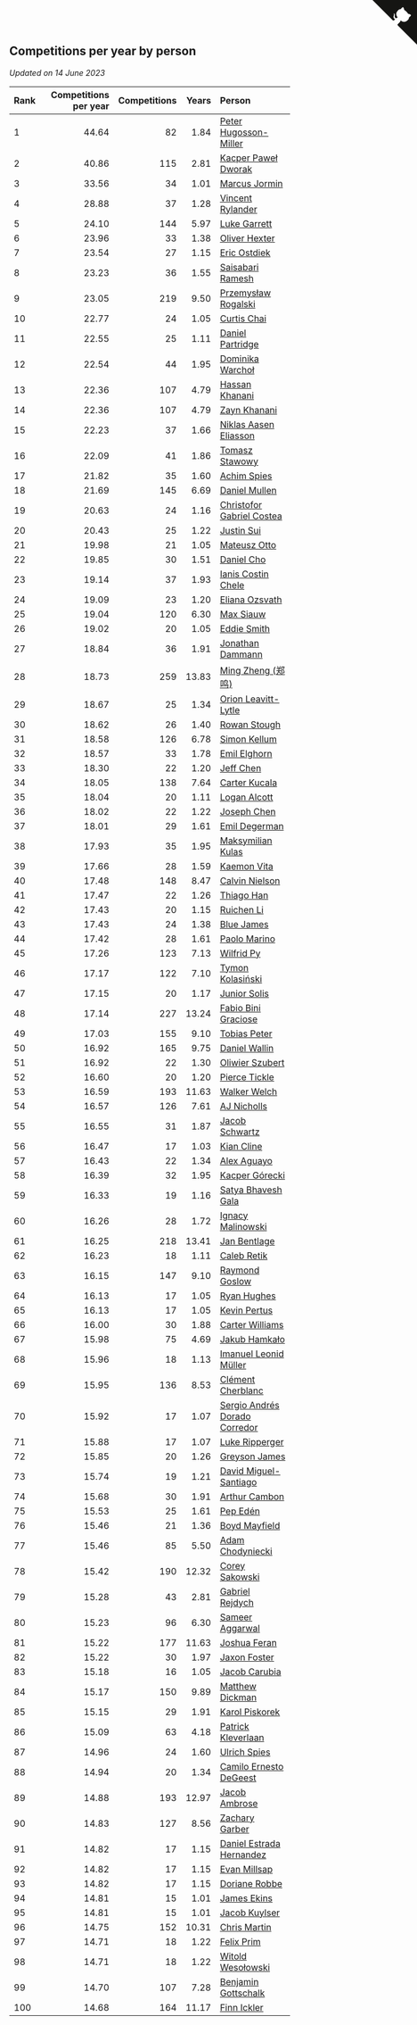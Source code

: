 ## Competitions per year by person

*Updated on 14 June 2023*

| Rank | Competitions per year | Competitions | Years | Person |
| :--- | ---: | ---: | ---: | :--- |
| 1 | 44.64 | 82 | 1.84 | [Peter Hugosson-Miller](https://www.worldcubeassociation.org/persons/2021HUGO01) |
| 2 | 40.86 | 115 | 2.81 | [Kacper Paweł Dworak](https://www.worldcubeassociation.org/persons/2020DWOR01) |
| 3 | 33.56 | 34 | 1.01 | [Marcus Jormin](https://www.worldcubeassociation.org/persons/2022JORM01) |
| 4 | 28.88 | 37 | 1.28 | [Vincent Rylander](https://www.worldcubeassociation.org/persons/2022RYLA01) |
| 5 | 24.10 | 144 | 5.97 | [Luke Garrett](https://www.worldcubeassociation.org/persons/2017GARR05) |
| 6 | 23.96 | 33 | 1.38 | [Oliver Hexter](https://www.worldcubeassociation.org/persons/2022HEXT01) |
| 7 | 23.54 | 27 | 1.15 | [Eric Ostdiek](https://www.worldcubeassociation.org/persons/2022OSTD01) |
| 8 | 23.23 | 36 | 1.55 | [Saisabari Ramesh](https://www.worldcubeassociation.org/persons/2021RAME01) |
| 9 | 23.05 | 219 | 9.50 | [Przemysław Rogalski](https://www.worldcubeassociation.org/persons/2013ROGA02) |
| 10 | 22.77 | 24 | 1.05 | [Curtis Chai](https://www.worldcubeassociation.org/persons/2022CHAI02) |
| 11 | 22.55 | 25 | 1.11 | [Daniel Partridge](https://www.worldcubeassociation.org/persons/2022PART02) |
| 12 | 22.54 | 44 | 1.95 | [Dominika Warchoł](https://www.worldcubeassociation.org/persons/2021WARC01) |
| 13 | 22.36 | 107 | 4.79 | [Hassan Khanani](https://www.worldcubeassociation.org/persons/2018KHAN26) |
| 14 | 22.36 | 107 | 4.79 | [Zayn Khanani](https://www.worldcubeassociation.org/persons/2018KHAN28) |
| 15 | 22.23 | 37 | 1.66 | [Niklas Aasen Eliasson](https://www.worldcubeassociation.org/persons/2021ELIA01) |
| 16 | 22.09 | 41 | 1.86 | [Tomasz Stawowy](https://www.worldcubeassociation.org/persons/2021STAW01) |
| 17 | 21.82 | 35 | 1.60 | [Achim Spies](https://www.worldcubeassociation.org/persons/2021SPIE01) |
| 18 | 21.69 | 145 | 6.69 | [Daniel Mullen](https://www.worldcubeassociation.org/persons/2016MULL04) |
| 19 | 20.63 | 24 | 1.16 | [Christofor Gabriel Costea](https://www.worldcubeassociation.org/persons/2022COST03) |
| 20 | 20.43 | 25 | 1.22 | [Justin Sui](https://www.worldcubeassociation.org/persons/2022SUIJ01) |
| 21 | 19.98 | 21 | 1.05 | [Mateusz Otto](https://www.worldcubeassociation.org/persons/2022OTTO01) |
| 22 | 19.85 | 30 | 1.51 | [Daniel Cho](https://www.worldcubeassociation.org/persons/2021CHOD01) |
| 23 | 19.14 | 37 | 1.93 | [Ianis Costin Chele](https://www.worldcubeassociation.org/persons/2021CHEL01) |
| 24 | 19.09 | 23 | 1.20 | [Eliana Ozsvath](https://www.worldcubeassociation.org/persons/2022OZSV01) |
| 25 | 19.04 | 120 | 6.30 | [Max Siauw](https://www.worldcubeassociation.org/persons/2017SIAU02) |
| 26 | 19.02 | 20 | 1.05 | [Eddie Smith](https://www.worldcubeassociation.org/persons/2022SMIT20) |
| 27 | 18.84 | 36 | 1.91 | [Jonathan Dammann](https://www.worldcubeassociation.org/persons/2021DAMM01) |
| 28 | 18.73 | 259 | 13.83 | [Ming Zheng (郑鸣)](https://www.worldcubeassociation.org/persons/2009ZHEN11) |
| 29 | 18.67 | 25 | 1.34 | [Orion Leavitt-Lytle](https://www.worldcubeassociation.org/persons/2022LEAV01) |
| 30 | 18.62 | 26 | 1.40 | [Rowan Stough](https://www.worldcubeassociation.org/persons/2022STOU01) |
| 31 | 18.58 | 126 | 6.78 | [Simon Kellum](https://www.worldcubeassociation.org/persons/2016KELL12) |
| 32 | 18.57 | 33 | 1.78 | [Emil Elghorn](https://www.worldcubeassociation.org/persons/2021ELGH01) |
| 33 | 18.30 | 22 | 1.20 | [Jeff Chen](https://www.worldcubeassociation.org/persons/2022CHEN19) |
| 34 | 18.05 | 138 | 7.64 | [Carter Kucala](https://www.worldcubeassociation.org/persons/2015KUCA01) |
| 35 | 18.04 | 20 | 1.11 | [Logan Alcott](https://www.worldcubeassociation.org/persons/2022ALCO02) |
| 36 | 18.02 | 22 | 1.22 | [Joseph Chen](https://www.worldcubeassociation.org/persons/2022CHEN16) |
| 37 | 18.01 | 29 | 1.61 | [Emil Degerman](https://www.worldcubeassociation.org/persons/2021DEGE01) |
| 38 | 17.93 | 35 | 1.95 | [Maksymilian Kulas](https://www.worldcubeassociation.org/persons/2021KULA02) |
| 39 | 17.66 | 28 | 1.59 | [Kaemon Vita](https://www.worldcubeassociation.org/persons/2021VITA01) |
| 40 | 17.48 | 148 | 8.47 | [Calvin Nielson](https://www.worldcubeassociation.org/persons/2014NIEL03) |
| 41 | 17.47 | 22 | 1.26 | [Thiago Han](https://www.worldcubeassociation.org/persons/2022HANT01) |
| 42 | 17.43 | 20 | 1.15 | [Ruichen Li](https://www.worldcubeassociation.org/persons/2022LIRU02) |
| 43 | 17.43 | 24 | 1.38 | [Blue James](https://www.worldcubeassociation.org/persons/2022JAME01) |
| 44 | 17.42 | 28 | 1.61 | [Paolo Marino](https://www.worldcubeassociation.org/persons/2021MARI04) |
| 45 | 17.26 | 123 | 7.13 | [Wilfrid Py](https://www.worldcubeassociation.org/persons/2016PYWI01) |
| 46 | 17.17 | 122 | 7.10 | [Tymon Kolasiński](https://www.worldcubeassociation.org/persons/2016KOLA02) |
| 47 | 17.15 | 20 | 1.17 | [Junior Solis](https://www.worldcubeassociation.org/persons/2022SOLI03) |
| 48 | 17.14 | 227 | 13.24 | [Fabio Bini Graciose](https://www.worldcubeassociation.org/persons/2010GRAC02) |
| 49 | 17.03 | 155 | 9.10 | [Tobias Peter](https://www.worldcubeassociation.org/persons/2014PETE03) |
| 50 | 16.92 | 165 | 9.75 | [Daniel Wallin](https://www.worldcubeassociation.org/persons/2013WALL03) |
| 51 | 16.92 | 22 | 1.30 | [Oliwier Szubert](https://www.worldcubeassociation.org/persons/2022SZUB01) |
| 52 | 16.60 | 20 | 1.20 | [Pierce Tickle](https://www.worldcubeassociation.org/persons/2022TICK01) |
| 53 | 16.59 | 193 | 11.63 | [Walker Welch](https://www.worldcubeassociation.org/persons/2011WELC01) |
| 54 | 16.57 | 126 | 7.61 | [AJ Nicholls](https://www.worldcubeassociation.org/persons/2015NICH04) |
| 55 | 16.55 | 31 | 1.87 | [Jacob Schwartz](https://www.worldcubeassociation.org/persons/2021SCHW01) |
| 56 | 16.47 | 17 | 1.03 | [Kian Cline](https://www.worldcubeassociation.org/persons/2022CLIN01) |
| 57 | 16.43 | 22 | 1.34 | [Alex Aguayo](https://www.worldcubeassociation.org/persons/2022AGUA01) |
| 58 | 16.39 | 32 | 1.95 | [Kacper Górecki](https://www.worldcubeassociation.org/persons/2021GORE01) |
| 59 | 16.33 | 19 | 1.16 | [Satya Bhavesh Gala](https://www.worldcubeassociation.org/persons/2022GALA03) |
| 60 | 16.26 | 28 | 1.72 | [Ignacy Malinowski](https://www.worldcubeassociation.org/persons/2021MALI02) |
| 61 | 16.25 | 218 | 13.41 | [Jan Bentlage](https://www.worldcubeassociation.org/persons/2010BENT01) |
| 62 | 16.23 | 18 | 1.11 | [Caleb Retik](https://www.worldcubeassociation.org/persons/2022RETI01) |
| 63 | 16.15 | 147 | 9.10 | [Raymond Goslow](https://www.worldcubeassociation.org/persons/2014GOSL01) |
| 64 | 16.13 | 17 | 1.05 | [Ryan Hughes](https://www.worldcubeassociation.org/persons/2022HUGH04) |
| 65 | 16.13 | 17 | 1.05 | [Kevin Pertus](https://www.worldcubeassociation.org/persons/2022PERT01) |
| 66 | 16.00 | 30 | 1.88 | [Carter Williams](https://www.worldcubeassociation.org/persons/2021WILL06) |
| 67 | 15.98 | 75 | 4.69 | [Jakub Hamkało](https://www.worldcubeassociation.org/persons/2018HAMK01) |
| 68 | 15.96 | 18 | 1.13 | [Imanuel Leonid Müller](https://www.worldcubeassociation.org/persons/2022MULL02) |
| 69 | 15.95 | 136 | 8.53 | [Clément Cherblanc](https://www.worldcubeassociation.org/persons/2014CHER05) |
| 70 | 15.92 | 17 | 1.07 | [Sergio Andrés Dorado Corredor](https://www.worldcubeassociation.org/persons/2022CORR05) |
| 71 | 15.88 | 17 | 1.07 | [Luke Ripperger](https://www.worldcubeassociation.org/persons/2022RIPP01) |
| 72 | 15.85 | 20 | 1.26 | [Greyson James](https://www.worldcubeassociation.org/persons/2022JAME02) |
| 73 | 15.74 | 19 | 1.21 | [David Miguel-Santiago](https://www.worldcubeassociation.org/persons/2022MIGU02) |
| 74 | 15.68 | 30 | 1.91 | [Arthur Cambon](https://www.worldcubeassociation.org/persons/2021CAMB01) |
| 75 | 15.53 | 25 | 1.61 | [Pep Edén](https://www.worldcubeassociation.org/persons/2021EDEN01) |
| 76 | 15.46 | 21 | 1.36 | [Boyd Mayfield](https://www.worldcubeassociation.org/persons/2022MAYF01) |
| 77 | 15.46 | 85 | 5.50 | [Adam Chodyniecki](https://www.worldcubeassociation.org/persons/2017CHOD02) |
| 78 | 15.42 | 190 | 12.32 | [Corey Sakowski](https://www.worldcubeassociation.org/persons/2011SAKO01) |
| 79 | 15.28 | 43 | 2.81 | [Gabriel Rejdych](https://www.worldcubeassociation.org/persons/2020REJD01) |
| 80 | 15.23 | 96 | 6.30 | [Sameer Aggarwal](https://www.worldcubeassociation.org/persons/2017AGGA01) |
| 81 | 15.22 | 177 | 11.63 | [Joshua Feran](https://www.worldcubeassociation.org/persons/2011FERA01) |
| 82 | 15.22 | 30 | 1.97 | [Jaxon Foster](https://www.worldcubeassociation.org/persons/2021FOST01) |
| 83 | 15.18 | 16 | 1.05 | [Jacob Carubia](https://www.worldcubeassociation.org/persons/2022CARU02) |
| 84 | 15.17 | 150 | 9.89 | [Matthew Dickman](https://www.worldcubeassociation.org/persons/2013DICK01) |
| 85 | 15.15 | 29 | 1.91 | [Karol Piskorek](https://www.worldcubeassociation.org/persons/2021PISK01) |
| 86 | 15.09 | 63 | 4.18 | [Patrick Kleverlaan](https://www.worldcubeassociation.org/persons/2019KLEV01) |
| 87 | 14.96 | 24 | 1.60 | [Ulrich Spies](https://www.worldcubeassociation.org/persons/2021SPIE02) |
| 88 | 14.94 | 20 | 1.34 | [Camilo Ernesto DeGeest](https://www.worldcubeassociation.org/persons/2022DEGE01) |
| 89 | 14.88 | 193 | 12.97 | [Jacob Ambrose](https://www.worldcubeassociation.org/persons/2010AMBR01) |
| 90 | 14.83 | 127 | 8.56 | [Zachary Garber](https://www.worldcubeassociation.org/persons/2014GARB01) |
| 91 | 14.82 | 17 | 1.15 | [Daniel Estrada Hernandez](https://www.worldcubeassociation.org/persons/2022HERN07) |
| 92 | 14.82 | 17 | 1.15 | [Evan Millsap](https://www.worldcubeassociation.org/persons/2022MILL05) |
| 93 | 14.82 | 17 | 1.15 | [Doriane Robbe](https://www.worldcubeassociation.org/persons/2022ROBB03) |
| 94 | 14.81 | 15 | 1.01 | [James Ekins](https://www.worldcubeassociation.org/persons/2022EKIN01) |
| 95 | 14.81 | 15 | 1.01 | [Jacob Kuylser](https://www.worldcubeassociation.org/persons/2022KUYL01) |
| 96 | 14.75 | 152 | 10.31 | [Chris Martin](https://www.worldcubeassociation.org/persons/2013MART03) |
| 97 | 14.71 | 18 | 1.22 | [Felix Prim](https://www.worldcubeassociation.org/persons/2022PRIM01) |
| 98 | 14.71 | 18 | 1.22 | [Witold Wesołowski](https://www.worldcubeassociation.org/persons/2022WESO01) |
| 99 | 14.70 | 107 | 7.28 | [Benjamin Gottschalk](https://www.worldcubeassociation.org/persons/2016GOTT01) |
| 100 | 14.68 | 164 | 11.17 | [Finn Ickler](https://www.worldcubeassociation.org/persons/2012ICKL01) |


<a href="https://github.com/JustinTimeCuber/wca_statistics" class="github-corner" aria-label="View source on Github"><svg width="80" height="80" viewBox="0 0 250 250" style="fill:#151513; color:#fff; position: absolute; top: 0; border: 0; right: 0;" aria-hidden="true"><path d="M0,0 L115,115 L130,115 L142,142 L250,250 L250,0 Z"></path><path d="M128.3,109.0 C113.8,99.7 119.0,89.6 119.0,89.6 C122.0,82.7 120.5,78.6 120.5,78.6 C119.2,72.0 123.4,76.3 123.4,76.3 C127.3,80.9 125.5,87.3 125.5,87.3 C122.9,97.6 130.6,101.9 134.4,103.2" fill="currentColor" style="transform-origin: 130px 106px;" class="octo-arm"></path><path d="M115.0,115.0 C114.9,115.1 118.7,116.5 119.8,115.4 L133.7,101.6 C136.9,99.2 139.9,98.4 142.2,98.6 C133.8,88.0 127.5,74.4 143.8,58.0 C148.5,53.4 154.0,51.2 159.7,51.0 C160.3,49.4 163.2,43.6 171.4,40.1 C171.4,40.1 176.1,42.5 178.8,56.2 C183.1,58.6 187.2,61.8 190.9,65.4 C194.5,69.0 197.7,73.2 200.1,77.6 C213.8,80.2 216.3,84.9 216.3,84.9 C212.7,93.1 206.9,96.0 205.4,96.6 C205.1,102.4 203.0,107.8 198.3,112.5 C181.9,128.9 168.3,122.5 157.7,114.1 C157.9,116.9 156.7,120.9 152.7,124.9 L141.0,136.5 C139.8,137.7 141.6,141.9 141.8,141.8 Z" fill="currentColor" class="octo-body"></path></svg></a><style>.github-corner:hover .octo-arm{animation:octocat-wave 560ms ease-in-out}@keyframes octocat-wave{0%,100%{transform:rotate(0)}20%,60%{transform:rotate(-25deg)}40%,80%{transform:rotate(10deg)}}@media (max-width:500px){.github-corner:hover .octo-arm{animation:none}.github-corner .octo-arm{animation:octocat-wave 560ms ease-in-out}}</style>
